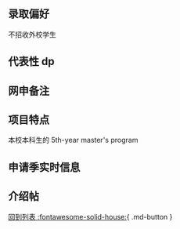## 录取偏好

不招收外校学生

## 代表性 dp

## 网申备注

## 项目特点

本校本科生的 5th-year master's program

## 申请季实时信息

## 介绍帖

[回到列表 :fontawesome-solid-house:](grade.md){ .md-button }
